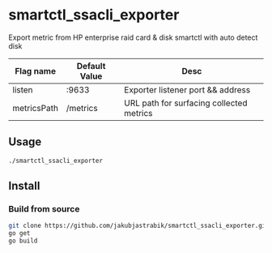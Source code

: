 # smartctl_ssacli_exporter
Export metric from HP enterprise raid card &amp; disk smartctl with auto detect disk

| Flag name   | Default Value | Desc                                     |
|-------------|---------------|------------------------------------------|
| listen      |:9633          | Exporter listener port && address        |
| metricsPath |/metrics       | URL path for surfacing collected metrics |

## Usage

``` bash
./smartctl_ssacli_exporter
```

## Install

### Build from source
``` Bash
git clone https://github.com/jakubjastrabik/smartctl_ssacli_exporter.git
go get
go build
```